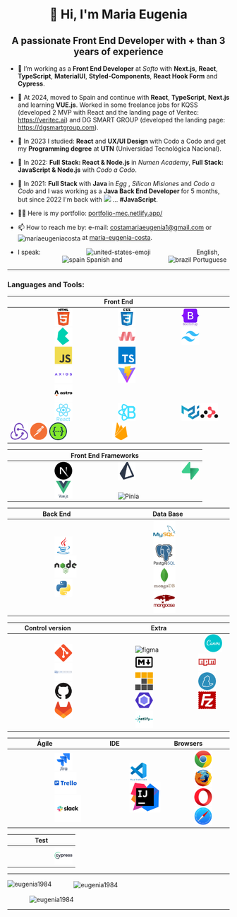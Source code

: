 <h1 align="center">👋 Hi, I'm Maria Eugenia</h1>

<h2 align="center">A passionate Front End Developer with + than 3 years of experience</h2> 

- 🔭 I’m working as a **Front End Developer** at <i>Softo</i> with **Next.js**, **React**, **TypeScript**, **MaterialUI**, **Styled-Components**, **React Hook Form** and **Cypress**.

- 🌱 At 2024, moved to Spain and continue with **React**, **TypeScript**, **Next.js** and learning **VUE.js**. Worked in some freelance jobs for KQSS (developed 2 MVP with React and the landing page of Veritec: https://veritec.ai) and DG SMART GROUP (developed the landing page: https://dgsmartgroup.com).

- 🌱 In 2023 I studied: **React** and **UX/UI Design** with Codo a Codo and get my **Programming degree** at **UTN** (Universidad Tecnológica Nacional).

- 🌱 In 2022: <strong>Full Stack: React & Node.js</strong> in <i>Numen Academy</i>, <strong>Full Stack: JavaScript & Node.js</strong> with <i>Codo a Codo</i>.

- 🌱 In 2021: <strong> Full Stack </strong> with <strong> Java </strong> in <i>Egg</i> , <i>Silicon Misiones</i> and <i>Codo a Codo</i> and I was working as a <strong> Java Back End Developer </strong> for 5 months, but since 2022 I'm back with <img src="https://img.icons8.com/clouds/24/000000/like--v1.png"/> ... <strong>#JavaScript</strong>.

- 👨‍💻 Here is my portfolio:  [portfolio-mec.netlify.app/](https://portfolio-mec.netlify.app/)

- 📫 How to reach me by: e-mail: <a href="mailto:costamariaeugenia1">costamariaeugenia1@gmail.com </a> or  <img align="center" src="https://raw.githubusercontent.com/rahuldkjain/github-profile-readme-generator/master/src/images/icons/Social/linked-in-alt.svg" alt="maríaeugeniacosta" height="20" width="20" /> at <a href="https://www.linkedin.com/in/maria-eugenia-costa/" target="blank"> maria-eugenia-costa</a>.</p>

- I speak:  <img width="28" height="28" src="https://img.icons8.com/emoji/28/united-states-emoji.png" alt="united-states-emoji" width="28" height="28" style="margin-left: 100px; margin-right: 100px;" />  English, <img width="28" height="28" src="https://img.icons8.com/color/28/spain.png" alt="spain" width="28" height="28" style="margin-left: 100px;"/> Spanish and  <img width="28" height="28" src="https://img.icons8.com/color/28/brazil.png" alt="brazil" width="28" height="28" style="margin-left: 100px;"/> Portuguese

---

<h3 align="left">Languages and Tools:</h3>

| Front End | 
| --------- | 
| <img src="https://raw.githubusercontent.com/devicons/devicon/master/icons/html5/html5-original-wordmark.svg" alt="html5"  width="40" height="40" style="margin-left: 100px;" title="HTML5" />  <img src="https://raw.githubusercontent.com/devicons/devicon/master/icons/css3/css3-original-wordmark.svg" alt="css3" width="40" height="40" style="margin-left: 100px;" title="CSS3" />  <img src="https://github.com/devicons/devicon/blob/master/icons/bootstrap/bootstrap-original-wordmark.svg" alt="bootstrap" title="bootstrap" width="40" height="40" style="margin-left: 100px;" /> <img src="https://github.com/devicons/devicon/blob/master/icons/bulma/bulma-plain.svg" alt="Bulma" title="Bulma" width="40" height="40" style="margin-left: 100px;" />  <img src="https://github.com/devicons/devicon/blob/master/icons/materializecss/materializecss-original.svg" alt="MaterializeCSS" title="MaterializeCSS" width="40" height="40" style="margin-left: 100px;" />  <img src="https://github.com/devicons/devicon/blob/master/icons/tailwindcss/tailwindcss-original.svg" alt="TailwindCSS" title="TailwindCSS"  width="40" height="40" style="margin-left: 100px;" /> <img src="https://raw.githubusercontent.com/devicons/devicon/master/icons/javascript/javascript-original.svg" alt="javascript" width="40" height="40" style="margin-left: 100px;" title="JavaScript" /> <img src="https://github.com/devicons/devicon/blob/master/icons/typescript/typescript-original.svg" alt="typrscript" title="typrscript" width="40" height="40" style="margin-left: 100px;" /> <br/>  <img src="https://github.com/devicons/devicon/blob/master/icons/axios/axios-plain-wordmark.svg" alt="axios" title="Axios" width="40" height="40" style="margin-left: 100px;" /> <img src="https://github.com/devicons/devicon/blob/master/icons/vitejs/vitejs-original.svg" alt="Vite" title="Vite" width="40" height="40" style="margin-left: 100px;" />   <br/>  <img src="https://github.com/devicons/devicon/blob/master/icons/astro/astro-original-wordmark.svg" alt="Astro" title="Astro" width="40" height="40" style="margin-left: 100px;" /> <br/> <img src="https://github.com/devicons/devicon/blob/master/icons/react/react-original-wordmark.svg" alt="React" title="React" width="40" height="40" style="margin-left: 100px;" /> <img src="https://github.com/devicons/devicon/blob/master/icons/reactbootstrap/reactbootstrap-original.svg" alt="React Bootstrap" title="REact Bootstrap" width="40" height="40" style="margin-left: 100px;" />  <img src="https://github.com/devicons/devicon/blob/master/icons/materialui/materialui-original.svg" alt="material ui" title="Material UI" width="40" height="40" style="margin-left: 100px;" /> <img src="https://github.com/devicons/devicon/blob/master/icons/reactrouter/reactrouter-original.svg" alt="rReact Router" title="React Router" width="40" height="40"/> <img src="https://github.com/devicons/devicon/blob/master/icons/redux/redux-original.svg" alt="redux" title="Redux" width="40" height="40"/> <img src="https://github.com/devicons/devicon/blob/master/icons/postman/postman-original.svg" alt="Postman" title="Postman" width="40" height="40"/> <img src="https://github.com/devicons/devicon/blob/master/icons/swagger/swagger-original.svg" alt="Swagger" title="Swagger" width="40" height="40"/>  <img src="https://github.com/devicons/devicon/blob/master/icons/firebase/firebase-plain.svg" alt="Firebase" title="Firebase" width="40" height="40" style="margin-left: 100px;" /> | 

| Front End Frameworks |
| -------------------- |
|  <img src="https://github.com/devicons/devicon/blob/master/icons/nextjs/nextjs-original.svg" alt="Nextjs" title="Nextjs"  width="40" height="40" style="margin-left: 100px;" /> <img src="https://github.com/devicons/devicon/blob/master/icons/prisma/prisma-original.svg" alt="Prisma" title="Prisma"  width="40" height="40" style="margin-left: 100px;" />  <img src="https://github.com/devicons/devicon/blob/master/icons/supabase/supabase-original.svg" alt="Supabase" title="Supabase"  width="40" height="40" style="margin-left: 100px;" />   <br /> <img src="https://github.com/devicons/devicon/blob/master/icons/vuejs/vuejs-original-wordmark.svg" alt="Vue.js" title="Vue.js" width="40" height="40" style="margin-left: 100px;" />  <img width="40" height="40" src="https://img.icons8.com/keek/40/pineapple.png" style="margin-left: 100px;" alt="Pinia" title="Pinia"/> |

| Back End | Data Base |
| -------- | --------- |
| <img src="https://raw.githubusercontent.com/devicons/devicon/master/icons/java/java-original.svg" alt="Java" title="Java" width="40" height="40" style="margin-left: 100px;" /> <img src="https://raw.githubusercontent.com/devicons/devicon/master/icons/nodejs/nodejs-original-wordmark.svg" alt="Node.js" title="Node.js" width="50" height="50" style="margin-left: 100px;" /> <img src="https://raw.githubusercontent.com/devicons/devicon/master/icons/python/python-original.svg" alt="Python" title="Python" width="40" height="40" style="margin-left: 100px;" /> |  <img src="https://raw.githubusercontent.com/devicons/devicon/master/icons/mysql/mysql-original-wordmark.svg" alt="MySQL" title="MySQL" width="50" height="50" style="margin-left: 100px;"  /> <img src="https://github.com/devicons/devicon/blob/master/icons/postgresql/postgresql-original-wordmark.svg" alt="postgresql" title="postgresql" width="50" height="50" style="margin-left: 100px;" /> <img src="https://github.com/devicons/devicon/blob/master/icons/mongodb/mongodb-original-wordmark.svg" alt="MongoDB" title="MongoDB" width="50" height="50" style="margin-left: 100px;" /> <img src="https://github.com/devicons/devicon/blob/master/icons/mongoose/mongoose-original-wordmark.svg" alt="Mongoose" title="Mongoose" width="50" height="50" style="margin-left: 100px;" /> |


| Control version | Extra |
| --------------- | ----- |
| <img src="https://github.com/devicons/devicon/blob/master/icons/git/git-original.svg" alt="git" title="Git" width="40" height="40" style="margin-left: 100px;" /> <img src="https://github.com/devicons/devicon/blob/master/icons/subversion/subversion-original-wordmark.svg" alt="subversion" title="subversion" width="40" height="40" style="margin-left: 100px;" /> <img src="https://github.com/devicons/devicon/blob/master/icons/github/github-original.svg" alt="github" title="GitHub" width="40" height="40" style="margin-left: 100px;" /> <img src="https://github.com/devicons/devicon/blob/master/icons/gitlab/gitlab-original.svg" alt="gitlab" title="GitLab" width="40" height="40" style="margin-left: 100px;" /> | <img src="https://www.vectorlogo.zone/logos/figma/figma-icon.svg" alt="figma" title="Figma" width="45" height="45" style="margin-left: 100px;" /> <img src="https://github.com/devicons/devicon/blob/master/icons/canva/canva-original.svg" alt="canva" title="Canva" width="40" height="40" style="margin-left: 100px;" /> <img src="https://github.com/devicons/devicon/blob/master/icons/markdown/markdown-original.svg" alt="mark down" title="MarkDown" width="40" height="40" style="margin-left: 100px;" /> <img src="https://github.com/devicons/devicon/blob/master/icons/npm/npm-original-wordmark.svg" alt="npm" title="npm" width="40" height="40" style="margin-left: 100px;" /> <img src="https://github.com/devicons/devicon/blob/master/icons/pnpm/pnpm-original.svg" alt="pnpm" title="pnpm" width="40" height="40" style="margin-left: 100px;" />  <img src="https://github.com/devicons/devicon/blob/master/icons/yarn/yarn-original.svg" alt="yarn" title="yarn" width="40" height="40" style="margin-left: 100px;" /> <img src="https://github.com/devicons/devicon/blob/master/icons/eslint/eslint-original.svg" alt="ESLint" title="ESLint" width="40" height="40" style="margin-left: 100px;" /> <img src="https://github.com/devicons/devicon/blob/master/icons/filezilla/filezilla-plain.svg" alt="FileZilla" title="FileZilla" width="40" height="40" style="margin-left: 100px;" /> <img src="https://github.com/devicons/devicon/blob/master/icons/netlify/netlify-original-wordmark.svg" alt="Netlify" title="Netlify" width="40" height="40" style="margin-left: 100px;" /> |

| Ágile |  IDE | Browsers |
| ----- | --- | -------- |
| <img src="https://github.com/devicons/devicon/blob/master/icons/jira/jira-original-wordmark.svg" alt="jira" title="Jira" width="40" height="40" style="margin-left: 100px;" /> <img src="https://github.com/devicons/devicon/blob/master/icons/trello/trello-plain-wordmark.svg" alt="trello" title="Trello" width="50" height="50" style="margin-left: 100px;" /> <img src="https://github.com/devicons/devicon/blob/master/icons/slack/slack-original-wordmark.svg" alt="slack" title="Slack" width="60" height="60" style="margin-left: 100px;" /> | <img src="https://github.com/devicons/devicon/blob/master/icons/vscode/vscode-original-wordmark.svg" alt="Visual Studio Code" title="Visual Studio Code" width="40" height="40" style="margin-left: 100px;" /> <img src="https://github.com/devicons/devicon/blob/master/icons/intellij/intellij-original.svg" alt="intellij" title="intellij" width="70" height="70" style="margin-left: 100px;" />  | <img src="https://github.com/devicons/devicon/blob/master/icons/chrome/chrome-original.svg" alt="chrome"  title="Chrome" width="40" height="40" style="margin-left: 100px;" /> <img src="https://github.com/devicons/devicon/blob/master/icons/firefox/firefox-original.svg" alt="FireFox" title="FireFox" width="40" height="40" style="margin-left: 100px;" /> <img src="https://github.com/devicons/devicon/blob/master/icons/opera/opera-original.svg" alt="Opera" title="Opera" width="40" height="40" style="margin-left: 100px;" /> <img src="https://github.com/devicons/devicon/blob/master/icons/safari/safari-original.svg" alt="Safari" title="Safari" width="40" height="40" style="margin-left: 100px;" /> |

| Test |
| ---- |
| <img src="https://github.com/devicons/devicon/blob/master/icons/cypressio/cypressio-original-wordmark.svg" alt="Cypress" title="Cypress" width="40" height="40" style="margin-left: 100px;"/> |

---


<p><img align="left" src="https://github-readme-stats.vercel.app/api/top-langs?username=eugenia1984&show_icons=true&locale=en&layout=compact" alt="eugenia1984" /></p>

<p><img align="center" src="https://github-readme-stats.vercel.app/api?username=eugenia1984&show_icons=true&locale=en" alt="eugenia1984" style="margin-left: 50px;"/></p>


<p><img align="center" src="https://github-readme-streak-stats.herokuapp.com/?user=eugenia1984&" alt="eugenia1984" style="margin-left: 50px;"/></p>

---

